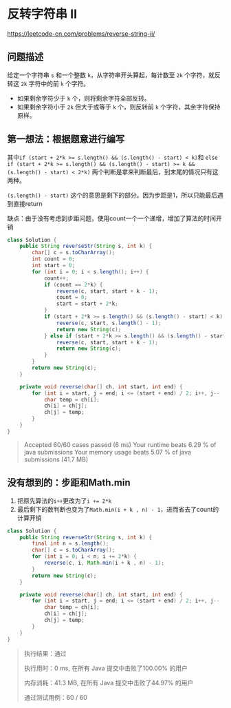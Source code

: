 # 反转字符串 II

https://leetcode-cn.com/problems/reverse-string-ii/



## 问题描述

给定一个字符串 `s` 和一个整数 `k`，从字符串开头算起，每计数至 `2k` 个字符，就反转这 `2k` 字符中的前 `k` 个字符。

- 如果剩余字符少于 `k` 个，则将剩余字符全部反转。
- 如果剩余字符小于 `2k` 但大于或等于 `k` 个，则反转前 `k` 个字符，其余字符保持原样。



## 第一想法：根据题意进行编写

其中`if (start + 2*k >= s.length() && (s.length() - start) < k)`和 `else if (start + 2*k >= s.length() && (s.length() - start) >= k && (s.length() - start) < 2*k)` 两个判断是拿来判断最后，到末尾的情况只有这两种。

`(s.length() - start)` 这个的意思是剩下的部分。因为步距是1，所以只能最后遇到直接return

缺点：由于没有考虑到步距问题，使用count一个一个递增，增加了算法的时间开销

```java
class Solution {
    public String reverseStr(String s, int k) {
        char[] c = s.toCharArray();
        int count = 0;
        int start = 0;
        for (int i = 0; i < s.length(); i++) {
            count++;
            if (count == 2*k) {
                reverse(c, start, start + k - 1);
                count = 0;
                start = start + 2*k;
            }
            if (start + 2*k >= s.length() && (s.length() - start) < k) {
                reverse(c, start, s.length() - 1);
                return new String(c);
            } else if (start + 2*k >= s.length() && (s.length() - start) >= k && (s.length() - start) < 2*k) {
                reverse(c, start, start + k - 1);
                return new String(c);
            }
        }
        return new String(c);
    }

    private void reverse(char[] ch, int start, int end) {
        for (int i = start, j = end; i <= (start + end) / 2; i++, j-- ) {
            char temp = ch[i];
            ch[i] = ch[j];
            ch[j] = temp;
        }
    }
}

```

> Accepted
> 60/60 cases passed (6 ms) 
> Your runtime beats 6.29 % of java submissions 
> Your memory usage beats 5.07 % of java submissions (41.7 MB)



## 没有想到的：步距和Math.min

1. 把原先算法的`i++`更改为了`i += 2*k`
2. 最后剩下的数判断也变为了`Math.min(i + k , n) - 1`，进而省去了count的计算开销

```java
class Solution {
    public String reverseStr(String s, int k) {
        final int n = s.length();
        char[] c = s.toCharArray();
        for (int i = 0; i < n; i += 2*k) {
            reverse(c, i, Math.min(i + k , n) - 1);
        }
        return new String(c);
    }

    private void reverse(char[] ch, int start, int end) {
        for (int i = start, j = end; i <= (start + end) / 2; i++, j-- ) {
            char temp = ch[i];
            ch[i] = ch[j];
            ch[j] = temp;
        }
    }
}
```

> 执行结果：通过
>
> 执行用时：0 ms, 在所有 Java 提交中击败了100.00% 的用户
>
> 内存消耗：41.3 MB, 在所有 Java 提交中击败了44.97% 的用户
>
> 通过测试用例：60 / 60
